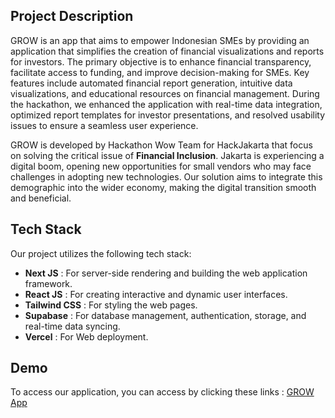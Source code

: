 ## Project Description
GROW is an app that aims to empower Indonesian SMEs by providing an application that simplifies the creation of financial visualizations and reports for investors. The primary objective is to enhance financial transparency, facilitate access to funding, and improve decision-making for SMEs. Key features include automated financial report generation, intuitive data visualizations, and educational resources on financial management. During the hackathon, we enhanced the application with real-time data integration, optimized report templates for investor presentations, and resolved usability issues to ensure a seamless user experience.

GROW is developed by Hackathon Wow Team for HackJakarta that focus on solving the critical issue of **Financial Inclusion**. Jakarta is experiencing a digital boom, opening new opportunities for small vendors who may face challenges in adopting new technologies. Our solution aims to integrate this demographic into the wider economy, making the digital transition smooth and beneficial.

## Tech Stack
Our project utilizes the following tech stack:
 - **Next JS** : For server-side rendering and building the web application framework.
 - **React JS** : For creating interactive and dynamic user interfaces.
 - **Tailwind CSS** : For styling the web pages.
 - **Supabase** : For database management, authentication, storage, and real-time data syncing.
 - **Vercel** : For Web deployment.

## Demo 
To access our application, you can access by clicking these links :
[GROW App](https://hack-jakarta.vercel.app)

